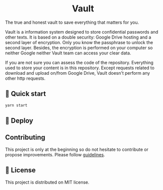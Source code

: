 <h1 align="center">
  Vault
</h1>

The true and honest vault to save everything that matters for you.

Vault is a information system designed to store confidential passwords and other
texts. It is based on a double security: Google Drive hosting and a second
layer of encryption. Only you know the passphrase to unlock the second layer.
Besides, the encryption is performed on your computer so neither Google neither
Vault team can access your clear data.

If you are not sure you can assess the code of the repository. Everything used
to store your content is in this repository. Except requests related to download
and upload on/from Google Drive, Vault doesn't perform any other http requests.

## 🚀 Quick start

```bash
yarn start

```

## 💫 Deploy

## Contributing

This project is only at the beginning so do not hesitate to contribute or propose improvements.
Please follow [guidelines](CONTRIBUTING.md).

## 📝 License

This project is distributed on MIT license.
